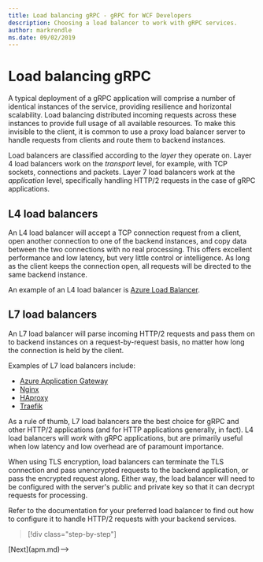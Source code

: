 ```yaml
---
title: Load balancing gRPC - gRPC for WCF Developers
description: Choosing a load balancer to work with gRPC services.
author: markrendle
ms.date: 09/02/2019
---
```


# Load balancing gRPC

A typical deployment of a gRPC application will comprise a number of identical instances of the service, providing resilience and horizontal scalability. Load balancing distributed incoming requests across these instances to provide full usage of all available resources. To make this invisible to the client, it is common to use a proxy load balancer server to handle requests from clients and route them to backend instances.

Load balancers are classified according to the *layer* they operate on. Layer 4 load balancers work on the *transport* level, for example, with TCP sockets, connections and packets. Layer 7 load balancers work at the *application* level, specifically handling HTTP/2 requests in the case of gRPC applications.

## L4 load balancers

An L4 load balancer will accept a TCP connection request from a client, open another connection to one of the backend instances, and copy data between the two connections with no real processing. This offers excellent performance and low latency, but very little control or intelligence. As long as the client keeps the connection open, all requests will be directed to the same backend instance.

An example of an L4 load balancer is [Azure Load Balancer](https://azure.microsoft.com/services/load-balancer/).

## L7 load balancers

An L7 load balancer will parse incoming HTTP/2 requests and pass them on to backend instances on a request-by-request basis, no matter how long the connection is held by the client.

Examples of L7 load balancers include:

- [Azure Application Gateway](https://docs.microsoft.com/azure/application-gateway/overview)
- [Nginx](https://www.nginx.com/)
- [HAproxy](https://www.haproxy.com/)
- [Traefik](https://traefik.io/)

As a rule of thumb, L7 load balancers are the best choice for gRPC and other HTTP/2 applications (and for HTTP applications generally, in fact). L4 load balancers will *work* with gRPC applications, but are primarily useful when low latency and low overhead are of paramount importance.

When using TLS encryption, load balancers can terminate the TLS connection and pass unencrypted requests to the backend application, or pass the encrypted request along. Either way, the load balancer will need to be configured with the server's public and private key so that it can decrypt requests for processing.

Refer to the documentation for your preferred load balancer to find out how to configure it to handle HTTP/2 requests with your backend services.

>[!div class="step-by-step"]
<!-->[Next](apm.md)-->
